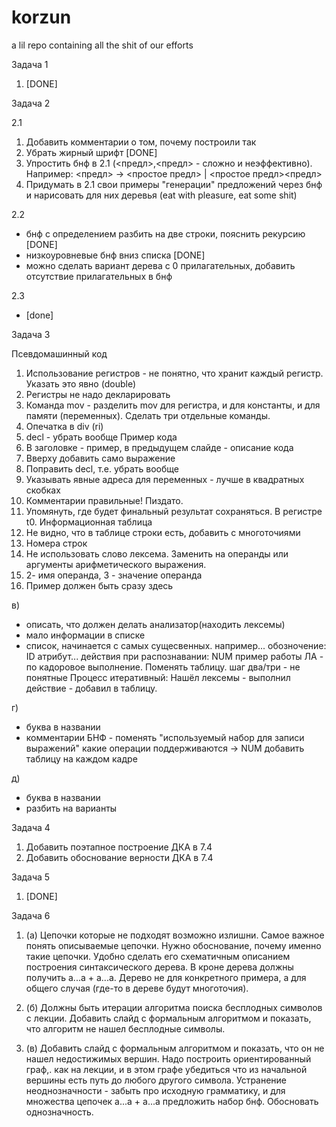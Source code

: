 # korzun
a lil repo containing all the shit of our efforts

Задача 1 
1) [DONE]

Задача 2

2.1
1) Добавить комментарии о том, почему построили так
2) Убрать жирный шрифт [DONE]
3) Упростить бнф в 2.1 (<предл>,<предл> - сложно и неэффективно). Например:
<предл> -> <простое предл> | <простое предл><предл>
4) Придумать в 2.1 свои примеры "генерации" предложений через бнф и нарисовать для них деревья (eat with pleasure, eat some shit)

2.2
- бнф с определением разбить на две строки, пояснить рекурсию [DONE]
- низкоуровневые бнф вниз списка [DONE]
- можно сделать вариант дерева с 0 прилагательных, добавить отсутствие прилагательных в бнф

2.3
- [done]

Задача 3

Псевдомашинный код
1) Использование регистров - не понятно, что хранит каждый регистр. Указать это явно (double)
2) Регистры не надо декларировать
3) Команда mov - разделить mov для регистра, и для константы, и для памяти (переменных). Сделать три отдельные команды.
4) Опечатка в div (ri)
5) decl - убрать вообще
Пример кода
1) В заголовке - пример, в предыдущем слайде - описание кода
2) Вверху добавить само выражение
3) Поправить decl, т.е. убрать вообще
4) Указывать явные адреса для переменных - лучше в квадратных скобках
5) Комментарии правильные! Пиздато.
6) Упомянуть, где будет финальный результат сохраняться. В регистре t0.
Информационная таблица
1) Не видно, что в таблице строки есть, добавить с многоточиями
2) Номера строк
3) Не использовать слово лексема. Заменить на операнды или аргументы арифметического выражения.
4) 2- имя операнда, 3 - значение операнда
5) Пример должен быть сразу здесь 

в)
- описать, что должен делать анализатор(находить лексемы)
- мало информации в списке
- список, начинается с самых сущесвенных.
например...
обозночение: ID
атрибут...
действия при распознавании:
NUM
пример работы ЛА - по кадоровое выполнение.
Поменять таблицу.
шаг два/три - не понятные
Процесс итеративный:
Нашёл лексемы - выполнил действие - добавил в таблицу.

г)
- буква в названии
- комментарии БНФ - поменять
"используемый набор для записи выражений"
какие операции поддерживаются
<num> -> NUM
добавить таблицу на каждом кадре
  
д)
- буква в названии
- разбить на варианты

Задача 4
1) Добавить поэтапное построение ДКА в 7.4
2) Добавить обоснование верности ДКА в 7.4

Задача 5
1) [DONE]

Задача 6
1) (а) Цепочки которые не подходят возможно излишни. Самое важное понять описываемые цепочки.
Нужно обоснование, почему именно такие цепочки. Удобно сделать его схематичным описанием построения синтаксического дерева. В кроне дерева должны получить а...а + а...а. Дерево не для конкретного примера, а для общего случая (где-то в дереве будут многоточия).

2) (б) Должны быть итерации алгоритма поиска бесплодных символов с лекции. Добавить слайд с формальным алгоритмом и показать, что алгоритм не нашел бесплодные символы.

3) (в) Добавить слайд с формальным алгоритмом и показать, что он не нашел недостижимых вершин. Надо построить ориентированный граф,. как на лекции, и в этом графе убедиться что из начальной вершины есть путь до любого другого символа.
Устранение неоднозначности - забыть про исходную грамматику, и для множества цепочек а...а + а...а предложить набор бнф. Обосновать однозначность.
